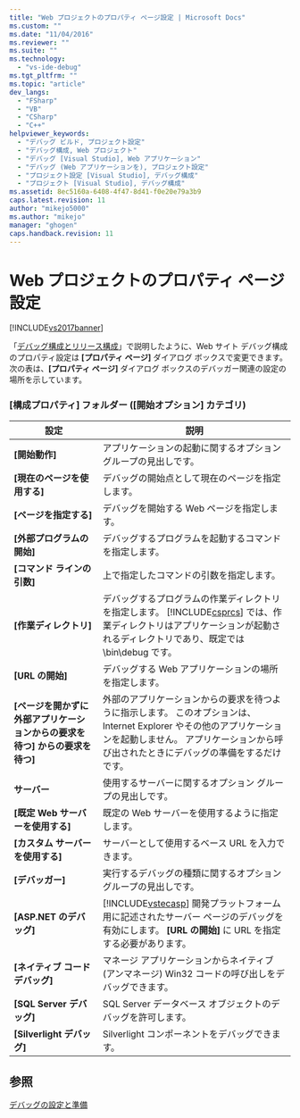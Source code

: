 ```yaml
---
title: "Web プロジェクトのプロパティ ページ設定 | Microsoft Docs"
ms.custom: ""
ms.date: "11/04/2016"
ms.reviewer: ""
ms.suite: ""
ms.technology: 
  - "vs-ide-debug"
ms.tgt_pltfrm: ""
ms.topic: "article"
dev_langs: 
  - "FSharp"
  - "VB"
  - "CSharp"
  - "C++"
helpviewer_keywords: 
  - "デバッグ ビルド, プロジェクト設定"
  - "デバッグ構成, Web プロジェクト"
  - "デバッグ [Visual Studio], Web アプリケーション"
  - "デバッグ (Web アプリケーションを), プロジェクト設定"
  - "プロジェクト設定 [Visual Studio], デバッグ構成"
  - "プロジェクト [Visual Studio], デバッグ構成"
ms.assetid: 8ec5160a-6408-4f47-8d41-f0e20e79a3b9
caps.latest.revision: 11
author: "mikejo5000"
ms.author: "mikejo"
manager: "ghogen"
caps.handback.revision: 11
---
```

# Web プロジェクトのプロパティ ページ設定
[!INCLUDE[vs2017banner](../code-quality/includes/vs2017banner.md)]

「[デバッグ構成とリリース構成](../debugger/how-to-set-debug-and-release-configurations.md)」で説明したように、Web サイト デバッグ構成のプロパティ設定は **\[プロパティ ページ\]** ダイアログ ボックスで変更できます。  次の表は、**\[プロパティ ページ\]** ダイアログ ボックスのデバッガー関連の設定の場所を示しています。  
  
### \[構成プロパティ\] フォルダー \(\[開始オプション\] カテゴリ\)  
  
|**設定**|**説明**|  
|------------|------------|  
|**\[開始動作\]**|アプリケーションの起動に関するオプション グループの見出しです。|  
|**\[現在のページを使用する\]**|デバッグの開始点として現在のページを指定します。|  
|**\[ページを指定する\]**|デバッグを開始する Web ページを指定します。|  
|**\[外部プログラムの開始\]**|デバッグするプログラムを起動するコマンドを指定します。|  
|**\[コマンド ラインの引数\]**|上で指定したコマンドの引数を指定します。|  
|**\[作業ディレクトリ\]**|デバッグするプログラムの作業ディレクトリを指定します。  [!INCLUDE[csprcs](../data-tools/includes/csprcs_md.md)] では、作業ディレクトリはアプリケーションが起動されるディレクトリであり、既定では \\bin\\debug です。|  
|**\[URL の開始\]**|デバッグする Web アプリケーションの場所を指定します。|  
|**\[ページを開かずに外部アプリケーションからの要求を待つ\]  からの要求を待つ\]**|外部のアプリケーションからの要求を待つように指示します。  このオプションは、Internet Explorer やその他のアプリケーションを起動しません。  アプリケーションから呼び出されたときにデバッグの準備をするだけです。|  
|**サーバー**|使用するサーバーに関するオプション グループの見出しです。|  
|**\[既定 Web サーバーを使用する\]**|既定の Web サーバーを使用するように指定します。|  
|**\[カスタム サーバーを使用する\]**|サーバーとして使用するベース URL を入力できます。|  
|**\[デバッガー\]**|実行するデバッグの種類に関するオプション グループの見出しです。|  
|**\[ASP.NET のデバッグ\]**|[!INCLUDE[vstecasp](../code-quality/includes/vstecasp_md.md)] 開発プラットフォーム用に記述されたサーバー ページのデバッグを有効にします。  **\[URL の開始\]** に URL を指定する必要があります。|  
|**\[ネイティブ コード デバッグ\]**|マネージ アプリケーションからネイティブ \(アンマネージ\) Win32 コードの呼び出しをデバッグできます。|  
|**\[SQL Server デバッグ\]**|SQL Server データベース オブジェクトのデバッグを許可します。|  
|**\[Silverlight デバッグ\]**|Silverlight コンポーネントをデバッグできます。|  
  
## 参照  
 [デバッグの設定と準備](../debugger/debugger-settings-and-preparation.md)
